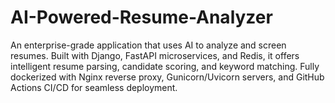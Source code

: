 # AI-Powered-Resume-Analyzer
An enterprise-grade application that uses AI to analyze and screen resumes. Built with Django, FastAPI microservices, and Redis, it offers intelligent resume parsing, candidate scoring, and keyword matching. Fully dockerized with Nginx reverse proxy, Gunicorn/Uvicorn servers, and GitHub Actions CI/CD for seamless deployment.
